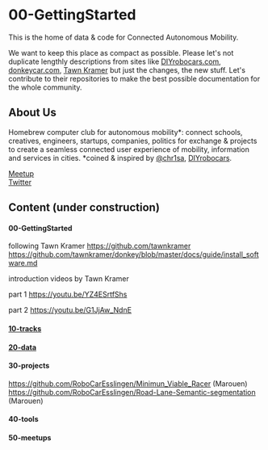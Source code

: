 # 00-GettingStarted

This is the home of data & code for Connected Autonomous Mobility. <br>

We want to keep this place as compact as possible. Please let's not duplicate lengthly descriptions from sites like [DIYrobocars.com](https://diyrobocars.com), [donkeycar.com](http://www.donkeycar.com), [Tawn Kramer](https://github.com/tawnkramer/donkey/blob/master/docs/guide/install_software.md) but just the changes, the new stuff. Let's contribute to their repositories to make the best possible documentation for the whole community.


## About Us

Homebrew computer club for autonomous mobility*: connect schools, creatives, engineers, startups, companies, politics for exchange & projects to create a seamless connected user experience of mobility, information and services in cities. *coined & inspired by [@chr1sa](https://twitter.com/chr1sa), [DIYrobocars](https://diyrobocars.com).

[Meetup](https://www.meetup.com/Connected-Autonomous-Driving/) <br>
[Twitter](https://twitter.com/robomakerspace) <br>

## Content (under construction)

#### 00-GettingStarted

following Tawn Kramer https://github.com/tawnkramer 
https://github.com/tawnkramer/donkey/blob/master/docs/guide/install_software.md

introduction videos by Tawn Kramer 

part 1 https://youtu.be/YZ4ESrtfShs

part 2 https://youtu.be/G1JjAw_NdnE


#### [10-tracks](https://github.com/connected-autonomous-mobilty/10-tracks)
#### [20-data](https://github.com/connected-autonomous-mobilty/20-data)
#### 30-projects
https://github.com/RoboCarEsslingen/Minimun_Viable_Racer (Marouen)
https://github.com/RoboCarEsslingen/Road-Lane-Semantic-segmentation (Marouen)

#### 40-tools
#### 50-meetups
